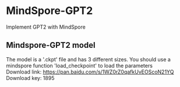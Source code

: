 # MindSpore-GPT2
Implement GPT2 with MindSpore
## Mindspore-GPT2 model
The model is a '.ckpt' file and has 3 different sizes. You should use a mindspore function 'load_checkpoint' to load the parameters  <br>
Download link: https://pan.baidu.com/s/1WZ0rZ0qafkUvEOScoN21YQ <br>
Download key: 1895 <br>
